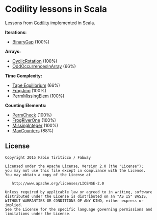 Codility lessons in Scala
=========================

Lessons from [Codility](https://codility.com) implemented in Scala.

**Iterations:**

* [BinaryGap](https://github.com/ticofab/codility-scala-lessons/blob/master/src/iterations/BinaryGap.sc) (100%)

**Arrays:**

* [CyclicRotation](https://github.com/ticofab/codility-scala-lessons/blob/master/src/arrays/CyclicRotation.sc) (100%)
* [OddOccurrencesInArray](https://github.com/ticofab/codility-scala-lessons/blob/master/src/arrays/OddOccurrencesInArray.sc) (66%)

**Time Complexity:**

* [Tape Equilibrium](https://github.com/ticofab/codility-scala-lessons/blob/master/src/timecomplexity/TapeEquilibrium.sc) (66%)
* [FrogJmp](https://github.com/ticofab/codility-scala-lessons/blob/master/src/timecomplexity/FrogJmp.sc) (100%)
* [PermMissingElem](https://github.com/ticofab/codility-scala-lessons/blob/master/src/timecomplexity/PermMissingElem.sc) (100%)

**Counting Elements:**

* [PermCheck](https://github.com/ticofab/codility-scala-lessons/blob/master/src/countingelements/PermCheck.sc) (100%)
* [FrogRiverOne](https://github.com/ticofab/codility-scala-lessons/blob/master/src/countingelements/FrogRiverOne.sc) (100%)
* [MissingInteger](https://github.com/ticofab/codility-scala-lessons/blob/master/src/countingelements/MissingInteger.sc) (100%)
* [MaxCounters](https://github.com/ticofab/codility-scala-lessons/blob/master/src/countingelements/MaxCounters.sc) (88%)

License
--------

    Copyright 2015 Fabio Tiriticco / Fabway

    Licensed under the Apache License, Version 2.0 (the "License");
    you may not use this file except in compliance with the License.
    You may obtain a copy of the License at

       http://www.apache.org/licenses/LICENSE-2.0

    Unless required by applicable law or agreed to in writing, software
    distributed under the License is distributed on an "AS IS" BASIS,
    WITHOUT WARRANTIES OR CONDITIONS OF ANY KIND, either express or implied.
    See the License for the specific language governing permissions and
    limitations under the License.

